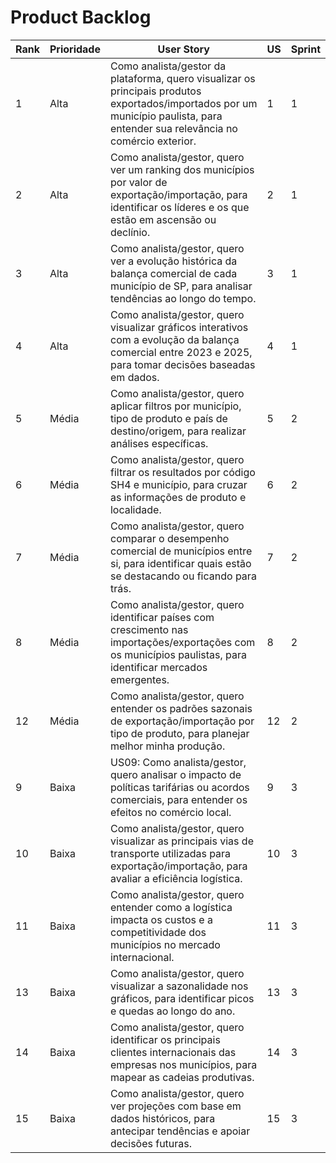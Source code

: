 # Product Backlog

| Rank | Prioridade | User Story | US | Sprint |
|------|------------|------------|----|--------|
| 1    | Alta       | Como analista/gestor da plataforma, quero visualizar os principais produtos exportados/importados por um município paulista, para entender sua relevância no comércio exterior. | 1  | 1 |
| 2    | Alta       | Como analista/gestor, quero ver um ranking dos municípios por valor de exportação/importação, para identificar os líderes e os que estão em ascensão ou declínio. | 2  | 1 |
| 3    | Alta       | Como analista/gestor, quero ver a evolução histórica da balança comercial de cada município de SP, para analisar tendências ao longo do tempo. | 3  | 1 |
| 4    | Alta       | Como analista/gestor, quero visualizar gráficos interativos com a evolução da balança comercial entre 2023 e 2025, para tomar decisões baseadas em dados. | 4  | 1 |
| 5    | Média      | Como analista/gestor, quero aplicar filtros por município, tipo de produto e país de destino/origem, para realizar análises específicas. | 5  | 2 |
| 6    | Média      | Como analista/gestor, quero filtrar os resultados por código SH4 e município, para cruzar as informações de produto e localidade. | 6  | 2 |
| 7    | Média      | Como analista/gestor, quero comparar o desempenho comercial de municípios entre si, para identificar quais estão se destacando ou ficando para trás. | 7  | 2 |
| 8    | Média      | Como analista/gestor, quero identificar países com crescimento nas importações/exportações com os municípios paulistas, para identificar mercados emergentes. | 8  | 2 |
| 12   | Média      | Como analista/gestor, quero entender os padrões sazonais de exportação/importação por tipo de produto, para planejar melhor minha produção. | 12 | 2 |
| 9    | Baixa      | US09: Como analista/gestor, quero analisar o impacto de políticas tarifárias ou acordos comerciais, para entender os efeitos no comércio local. | 9  | 3 |
| 10   | Baixa      | Como analista/gestor, quero visualizar as principais vias de transporte utilizadas para exportação/importação, para avaliar a eficiência logística. | 10 | 3 |
| 11   | Baixa      | Como analista/gestor, quero entender como a logística impacta os custos e a competitividade dos municípios no mercado internacional. | 11 | 3 |
| 13   | Baixa      | Como analista/gestor, quero visualizar a sazonalidade nos gráficos, para identificar picos e quedas ao longo do ano. | 13 | 3 |
| 14   | Baixa      | Como analista/gestor, quero identificar os principais clientes internacionais das empresas nos municípios, para mapear as cadeias produtivas. | 14 | 3 |
| 15   | Baixa      | Como analista/gestor, quero ver projeções com base em dados históricos, para antecipar tendências e apoiar decisões futuras. | 15 | 3 |
